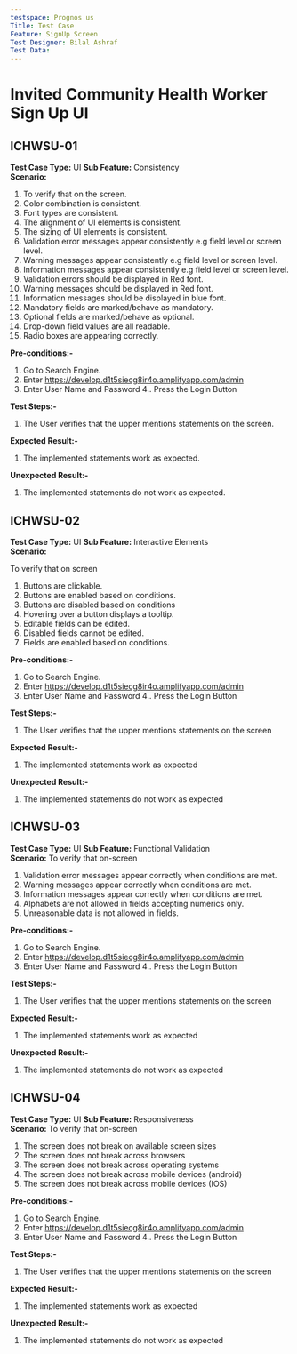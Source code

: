 ```yaml
---
testspace: Prognos us
Title: Test Case
Feature: SignUp Screen  
Test Designer: Bilal Ashraf
Test Data: 
---
```

#  Invited Community Health  Worker Sign Up UI


 
## ICHWSU-01
**Test Case Type:**  UI 
**Sub Feature:** Consistency   
**Scenario:**
  1. To verify that on the screen.
  2. Color combination is consistent.
  3. Font types are consistent.
  4. The alignment of UI elements is consistent.
  5. The sizing of UI elements is consistent.
  6. Validation error messages appear consistently e.g field level or screen level.
  7. Warning messages appear consistently e.g field level or screen level.
  8. Information messages appear consistently e.g field level or screen level.
  9. Validation errors should be displayed in Red font.
  10. Warning messages should be displayed in Red font.
  11. Information messages should be displayed in blue font.
  12. Mandatory fields are marked/behave as mandatory.
  13. Optional fields are marked/behave as optional.
  14. Drop-down field values are all readable.
  15. Radio boxes are appearing correctly.
  

**Pre-conditions:-**

1. Go to Search Engine. 
2. Enter https://develop.d1t5siecg8ir4o.amplifyapp.com/admin
3. Enter User Name and Password
4.. Press the Login Button



**Test Steps:-**

1. The User verifies that the upper mentions statements on the screen.   


**Expected Result:-**

1.  The implemented statements work as expected.    

**Unexpected Result:-**

1. The implemented statements do not work as expected.    
                                    
                                                                                                                         
  ## ICHWSU-02
**Test Case Type:**  UI
**Sub Feature:** Interactive Elements    
**Scenario:**
 
 To verify that on screen
 1. Buttons are clickable. 
 2. Buttons are enabled based on conditions. 
 3. Buttons are disabled based on conditions
 4. Hovering over a button displays a tooltip.
 5. Editable fields can be edited.
 6. Disabled fields cannot be edited.
 7. Fields are enabled based on conditions.
  

**Pre-conditions:-**

1. Go to Search Engine. 
2. Enter https://develop.d1t5siecg8ir4o.amplifyapp.com/admin
3. Enter User Name and Password
4.. Press the Login Button

**Test Steps:-**

1. The User verifies that the upper mentions statements on the screen      


**Expected Result:-**

1.  The implemented statements work as expected      

**Unexpected Result:-**

1. The implemented statements do not work as expected                                                                                                                           
                                                                                                                                 


  ## ICHWSU-03
**Test Case Type:**  UI
**Sub Feature:** Functional Validation  
**Scenario:**
  To verify that on-screen
  
1. Validation error messages appear correctly when conditions are met.
2. Warning messages appear correctly when conditions are met.
3. Information messages appear correctly when conditions are met.
4. Alphabets are not allowed in fields accepting numerics only.
5. Unreasonable data is not allowed in fields.


**Pre-conditions:-**

1. Go to Search Engine. 
2. Enter https://develop.d1t5siecg8ir4o.amplifyapp.com/admin
3. Enter User Name and Password
4.. Press the Login Button

**Test Steps:-**

1. The User verifies that the upper mentions statements on the screen      


**Expected Result:-**

1.  The implemented statements work as expected      

**Unexpected Result:-**

1. The implemented statements do not work as expected     





 ## ICHWSU-04
**Test Case Type:**  UI
**Sub Feature:** Responsiveness  
**Scenario:**
  To verify that on-screen
  
1. The screen does not break on available screen sizes
2. The screen does not break across browsers
3. The screen does not break across operating systems
4. The screen does not break across mobile devices (android)
5. The screen does not break across mobile devices (IOS)


**Pre-conditions:-**

1. Go to Search Engine. 
2. Enter https://develop.d1t5siecg8ir4o.amplifyapp.com/admin
3. Enter User Name and Password
4.. Press the Login Button

**Test Steps:-**

1. The User verifies that the upper mentions statements on the screen      


**Expected Result:-**

1.  The implemented statements work as expected      

**Unexpected Result:-**

1. The implemented statements do not work as expected   



